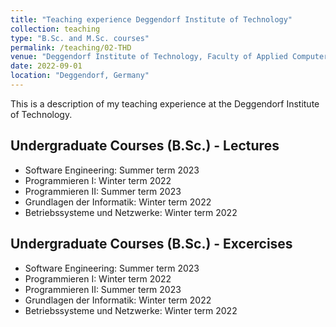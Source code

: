 ```yaml
---
title: "Teaching experience Deggendorf Institute of Technology"
collection: teaching
type: "B.Sc. and M.Sc. courses"
permalink: /teaching/02-THD
venue: "Deggendorf Institute of Technology, Faculty of Applied Computer Science"
date: 2022-09-01
location: "Deggendorf, Germany"
---
```


This is a description of my teaching experience at the Deggendorf Institute of Technology. 

Undergraduate Courses (B.Sc.) - Lectures
-----

- Software Engineering: Summer term 2023
- Programmieren I: Winter term 2022
- Programmieren II: Summer term 2023
- Grundlagen der Informatik: Winter term 2022
- Betriebssysteme und Netzwerke: Winter term 2022


Undergraduate Courses (B.Sc.) - Excercises
-----

- Software Engineering: Summer term 2023
- Programmieren I: Winter term 2022
- Programmieren II: Summer term 2023
- Grundlagen der Informatik: Winter term 2022
- Betriebssysteme und Netzwerke: Winter term 2022
